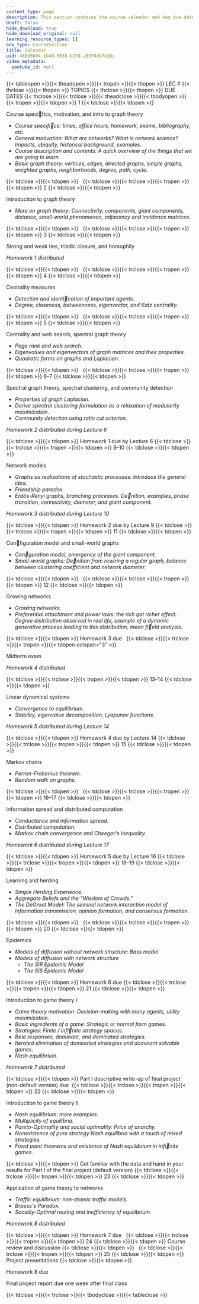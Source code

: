 ```yaml
---
content_type: page
description: This section contains the course calendar and key due dates.
draft: false
hide_download: true
hide_download_original: null
learning_resource_types: []
ocw_type: CourseSection
title: Calendar
uid: 468d5b04-1b49-5038-b27d-a5570dd7e2bc
video_metadata:
  youtube_id: null
---
```

{{< tableopen >}}{{< theadopen >}}{{< tropen >}}{{< thopen >}}
LEC #
{{< thclose >}}{{< thopen >}}
TOPICS
{{< thclose >}}{{< thopen >}}
DUE DATES
{{< thclose >}}{{< trclose >}}{{< theadclose >}}{{< tbodyopen >}}{{< tropen >}}{{< tdopen >}}
1
{{< tdclose >}}{{< tdopen >}}

Course specifics, motivation, and intro to graph theory

- *Course specifics: times, office hours, homework, exams, bibliography, etc.*
- *General motivation: What are networks? What is network science? Impacts, ubiquity, historical background, examples.*
- *Course description and contents: A quick overview of the things that we are going to learn.*
- *Basic graph theory: vertices, edges, directed graphs, simple graphs, weighted graphs, neighborhoods, degree, path, cycle.*

{{< tdclose >}}{{< tdopen >}}
 
{{< tdclose >}}{{< trclose >}}{{< tropen >}}{{< tdopen >}}
2
{{< tdclose >}}{{< tdopen >}}

Introduction to graph theory

- *More on graph theory: Connectivity, components, giant components, distance, small-world phenomenon, adjacency and incidence matrices.*

{{< tdclose >}}{{< tdopen >}}
 
{{< tdclose >}}{{< trclose >}}{{< tropen >}}{{< tdopen >}}
3
{{< tdclose >}}{{< tdopen >}}

Strong and weak ties, triadic closure, and homophily

*Homework 1 distributed*

{{< tdclose >}}{{< tdopen >}}
 
{{< tdclose >}}{{< trclose >}}{{< tropen >}}{{< tdopen >}}
4
{{< tdclose >}}{{< tdopen >}}

Centrality measures

- *Detection and identication of important agents.*
- *Degree, closeness, betweenness, eigenvector, and Katz centrality.*

{{< tdclose >}}{{< tdopen >}}
 
{{< tdclose >}}{{< trclose >}}{{< tropen >}}{{< tdopen >}}
5
{{< tdclose >}}{{< tdopen >}}

Centrality and web search, spectral graph theory

- *Page rank and web search.*
- *Eigenvalues and eigenvectors of graph matrices and their properties.*
- *Quadratic forms on graphs and Laplacian.*

{{< tdclose >}}{{< tdopen >}}
 
{{< tdclose >}}{{< trclose >}}{{< tropen >}}{{< tdopen >}}
6–7
{{< tdclose >}}{{< tdopen >}}

Spectral graph theory, spectral clustering, and community detection

- *Properties of graph Laplacian.*
- *Derive spectral clustering formulation as a relaxation of modularity maximization.*
- *Community detection using ratio cut criterion.*

*Homework 2 distributed during Lecture 6*

{{< tdclose >}}{{< tdopen >}}
Homework 1 due by Lecture 6
{{< tdclose >}}{{< trclose >}}{{< tropen >}}{{< tdopen >}}
8–10
{{< tdclose >}}{{< tdopen >}}

Network models

- *Graphs as realizations of stochastic processes: Introduce the general idea.*
- *Friendship paradox.*
- *Erdős-Rényi graphs, branching processes. Denition, examples, phase transition, connectivity, diameter, and giant component.*

*Homework 3 distributed during Lecture 10*

{{< tdclose >}}{{< tdopen >}}
Homework 2 due by Lecture 9
{{< tdclose >}}{{< trclose >}}{{< tropen >}}{{< tdopen >}}
11
{{< tdclose >}}{{< tdopen >}}

Configuration model and small-world graphs

- *Conguration model, emergence of the giant component.*
- *Small-world graphs: Denition from rewiring a regular graph, balance between clustering coefficient and network diameter.*

{{< tdclose >}}{{< tdopen >}}
 
{{< tdclose >}}{{< trclose >}}{{< tropen >}}{{< tdopen >}}
12
{{< tdclose >}}{{< tdopen >}}

Growing networks

- *Growing networks.*
- *Preferential attachment and power laws: the rich get richer effect. Degree distribution observed in real life, example of a dynamic generative process leading to this distribution, mean field analysis.*

{{< tdclose >}}{{< tdopen >}}
Homework 3 due  
{{< tdclose >}}{{< trclose >}}{{< tropen >}}{{< tdopen colspan="3" >}}

Midterm exam

*Homework 4 distributed*

{{< tdclose >}}{{< trclose >}}{{< tropen >}}{{< tdopen >}}
13–14
{{< tdclose >}}{{< tdopen >}}

Linear dynamical systems

- *Convergence to equilibrium.*
- *Stability, eigenvalue decomposition, Lyapunov functions.*

*Homework 5 distributed during Lecture 14*

{{< tdclose >}}{{< tdopen >}}
Homework 4 due by Lecture 14
{{< tdclose >}}{{< trclose >}}{{< tropen >}}{{< tdopen >}}
15
{{< tdclose >}}{{< tdopen >}}

Markov chains

- *Perron-Frobenius theorem.*
- *Random walk on graphs.*

{{< tdclose >}}{{< tdopen >}}
 
{{< tdclose >}}{{< trclose >}}{{< tropen >}}{{< tdopen >}}
16–17
{{< tdclose >}}{{< tdopen >}}

Information spread and distributed computation

- *Conductance and information spread.*
- *Distributed computation.*
- *Markov chain convergence and Cheeger's inequality.*

*Homework 6 distributed during Lecture 17*

{{< tdclose >}}{{< tdopen >}}
Homework 5 due by Lecture 16
{{< tdclose >}}{{< trclose >}}{{< tropen >}}{{< tdopen >}}
18–19
{{< tdclose >}}{{< tdopen >}}

Learning and herding

- *Simple Herding Experience.*
- *Aggregate Beliefs and the "Wisdom of Crowds."*
- *The DeGroot Model: The seminal network interaction model of information transmission, opinion formation, and consensus formation.*

{{< tdclose >}}{{< tdopen >}}
 
{{< tdclose >}}{{< trclose >}}{{< tropen >}}{{< tdopen >}}
20
{{< tdclose >}}{{< tdopen >}}

Epidemics

- *Models of diffusion without network structure: Bass model*
- *Models of diffusion with network structure*
    - *The SIR Epidemic Model*
    - *The SIS Epidemic Model*

{{< tdclose >}}{{< tdopen >}}
Homework 6 due
{{< tdclose >}}{{< trclose >}}{{< tropen >}}{{< tdopen >}}
21
{{< tdclose >}}{{< tdopen >}}

Introduction to game theory I

- *Game theory motivation: Decision-making with many agents, utility maximization.*
- *Basic ingredients of a game: Strategic or normal form games.*
- *Strategies: Finite / Infinite strategy spaces.*
- *Best responses, dominant, and dominated strategies.*
- *Iterated elimination of dominated strategies and dominant solvable games.*
- *Nash equilibrium.*

*Homework 7 distributed*

{{< tdclose >}}{{< tdopen >}}
Part I descriptive write-up of final project (non-default version) due 
{{< tdclose >}}{{< trclose >}}{{< tropen >}}{{< tdopen >}}
22
{{< tdclose >}}{{< tdopen >}}

Introduction to game theory II

- *Nash equilibrium: more examples.*
- *Multiplicity of equilibria.*
- *Pareto-Optimality and social optimality: Price of anarchy.*
- *Nonexistence of pure strategy Nash equilibria with a touch of mixed strategies.*
- *Fixed point theorems and existence of Nash equilibrium in infinite games.*

{{< tdclose >}}{{< tdopen >}}
Get familiar with the data and hand in your results for Part I of the final project (default version)
{{< tdclose >}}{{< trclose >}}{{< tropen >}}{{< tdopen >}}
23
{{< tdclose >}}{{< tdopen >}}

Application of game theory to networks

- *Traffic equilibrium: non-atomic traffic models.*
- *Braess's Paradox.*
- *Socially-Optimal routing and inefficiency of equilibrium.*

*Homework 8 distributed*

{{< tdclose >}}{{< tdopen >}}
Homework 7 due  
{{< tdclose >}}{{< trclose >}}{{< tropen >}}{{< tdopen >}}
24
{{< tdclose >}}{{< tdopen >}}
Course review and discussion
{{< tdclose >}}{{< tdopen >}}
 
{{< tdclose >}}{{< trclose >}}{{< tropen >}}{{< tdopen >}}
25
{{< tdclose >}}{{< tdopen >}}
Project presentations
{{< tdclose >}}{{< tdopen >}}

Homework 8 due

Final project report due one week after final class

{{< tdclose >}}{{< trclose >}}{{< tbodyclose >}}{{< tableclose >}}